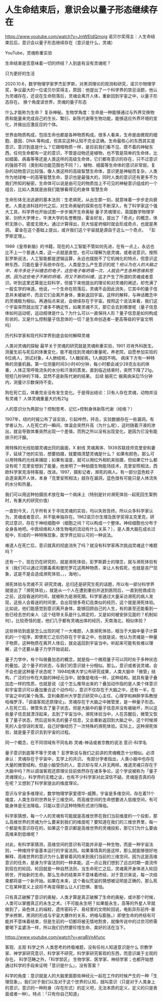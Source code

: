 # 人生命结束后，意识会以量子形态继续存在
https://www.youtube.com/watch?v=JmWEtdQmoig 诺贝尔奖得主：人生命结束后后，意识会以量子形态继续存在（意识是什么，灵魂）


YouTube，灵魂称重实验

生命结束是否意味着一切的终结？人到底有没有灵魂呢？

只为更好的生活

2020.10.6，数学物理学家罗杰彭罗斯，对黑洞理论的观测和研究，诺贝尔物理学奖，争议最大的一位诺贝尔奖得主，原因：他提出了一个科学界的禁忌话题，他认为灵魂存在，还说在生命陨落后，灵魂会离开人体，重新回到宇宙之中，以量子形态存在。 换个角度读世界，灵魂的量子形态

什么才能称为生命？ 复杂神秘。生物学角度：生命是一种能够通过与外界交换物质和能量来完成自己的生长、繁衍、新陈代谢等生物功能，能够适应外界环境的变化，并做出应激反应的个体。


世界由物质构成，包括生命也都是各种物质构成。很多人看来，生命是由微观的细胞、基因、DNA 等构成，但其实这种认知不完全正确。生命最核心的东西其实是意识，意识到底是什么？它跟暗物质一样，是目前我们看不见、摸不着的神秘东西，任何生命都有一定的意识，不管是动物还是植物，也不管是简单的生命体，比如细菌、病毒等等还是人类这样的高级生命体，它们都有意识的存在，只不过意识的强弱不同（类别和功能范围也不同？），植物、细菌等生命体的意识非常弱，复杂的动物意识比较强，像人类这样的高级智慧生命体，意识更是神秘而复杂，人类作为地球唯一的高等智慧生命，意识也是最强大的，同时人类的意识还有更多不为我们所知的秘密，生命体可以说是由可见的物质加上不可见的神秘意识组成的一个组合，比如人类就是由我们能够看得见的身体  智慧生命

生命形体无法逃避的基本法则：生老病死，从出生那一刻，就意味着一步步走向衰老。人类走进科技时代之后，对生命奥秘的探索也在不断深入，有了科学家这个强大工具，科学界也开始试图一步步揭开生命奥秘 量子灵魂理论，英国数学物理学家、剑桥大学博士，牛津大学的名誉教授，霍金好友，提出了「奇点」的概念，体积无限小，密度无限大。通过计算得出，巨大恒星坍缩时就会形成奇点，也就是黑洞。 霍金在这个基础上提出，或许我们这个宇宙就是源自于这么一个奇点， 「彭罗斯定理」。

1989《皇帝新脑》的书籍，现在的人工智能不管如何先进，在有一点上，永远也比不上一个普通人类，这一点就是直觉，也可以理解为是灵魂，或者说意识。按照彭罗斯说法，人工智能都是逻辑运算，永远也摆脱不了它机械化的特点，但意识这种东西，只能在量子系统中存在。人类是怎么产生意识的呢？*他认为在人的大脑之中，有许多处于纠缠态的电子，这些电子每坍塌一次，人就会产生各种思维和思想。因为这些电子不断的坍塌，而又不断的纠缠*，这才产生了所谓的灵魂或者意识。听到这里还算是比较科学，但接下来他提出的理论和对灵魂的阐述，却充满了一股玄学的味道。他说，一个生命在陨落后，灵魂不会因此消失，它其中的量子信息并未被破坏，而且它们会离开身体，重新返回宇宙。这样的解释，与神话概念中的灵魂极为相似。再通俗点来说，会继续存在于宇宙。按照这个说法来看，我们这个宇宙突然就出现了诸多不确定性，如果灵魂不灭，那它会去到哪里呢（量子信息体如何运动呢，运动规律是什么？为什么可以一直保持人形？量子信息是如何构成形状的，又是什么控制量子信息体的一切？是生命创造者--更高等级的宇宙文明吗）

历代科学家和现代科学界到底会如何解释灵魂

人类对灵魂的探秘
最早关于灵魂的研究就是灵魂称重实验，1901 邓肯外科医生。测量生前与死后的体重变化，能不能找到灵魂的重量呢，养老院，自愿参加实验的6位病人，测试对象，4人肺结核，1人糖尿病，1人病因不明。 病床下方有一种特殊的测量机器。第一位测量时间3小时40分钟，每小时都会减少28克左右的体重，人体正常呼吸流失的水分和汗液的蒸发。直到临近结束时，突然下降了21g，短短几秒钟的下降，显然不是新陈代谢的结果。 后续 脑死亡 搬离病床后15分钟内，测量计示数保持不变。

狗在死亡后，体重完全没有发生变化。于是得出结论：只有人存在灵魂，动物并没有灵魂？ 人体灵魂重量大约有21g

人的意识分为两部分？控制思考、记忆+控制身体新陈代谢（经络？）


1907年，纽约时报公布了该实验，引起哗然，抨击，实验数据存在一些漏洞。有学者认为，人在死亡的一瞬间，体温会突然升高（为什么呢），这时随着汗液的渗出，就会导致体重突然出现一个差值，而狗之所以没有出现变化，是因为它没有能排汗的汗腺。

用特殊的光线拍摄灵魂出窍的画面，X 射线 灵魂离体、1939苏联技师克里安和妻子，延续了他的实验，想要拍摄，就要搞清楚灵魂是什么？ 如果有颜色，那么可以用特殊的光线来捕捉；如果有温度，就可以用红外相机来拍摄，但如果它什么都没有呢？克里安想到了能量，他发明了一种拍摄生物能场技术，克里安照相法，西欧科学家克洛特客服，改进。1997，摄影记者，濒死的病人。有一部分蓝色粒子会逐渐离开人体，本身「克里安照相法」就存在漏洞，蓝色很有可能只是人体流失的水分和热量。

我们可以用这种拍摄技术放在每一个病床上（特别是针对濒死体验--起死回生案例时，有重大的研究价值）

一直到今天，几乎所有关于寻找灵魂的实验，均以失败告终。所以众多科学家认为，灵魂或者意识，并不能单独存在。1962诺贝尔生理及医学奖得主克里克，研究过意识，存在于神经细胞中（细胞之间？可以构成一个整体。神经细胞也分布于全身各地吧。中医经络和人体生物电的流动有什么关系？），是人类大脑在成长过程中，形成的一种特殊现象，医学界比较认可的一种说法。

难道人在死亡后，意识就真的彻底消失了吗？就没有科学家再次挑战灵魂这个难题吗？

还有一个，现在仍在研究的，就是濒死体验，彭罗斯爵士的理念，就与濒死体验有关（我们可以通过河豚毒素和曼陀罗花这两种物质，来让人有假死，也就是丧尸现象，这是不是会造成濒死体验，，，海地）。

濒死体验与灵魂不灭
研究灵魂，总归还是研究生死的话题，所以有一部分科学界就提出了「濒死体验」，就是从一个人在遭到重创并送到医院后，一直到抢救成功之前，这段昏迷的时间，就被称为是濒死期。科学家通过大量采访濒死的病人发现，这些人会昏迷的时间里，会出现很多奇幻且类似的经历，这个就是濒死体验。比如说，他们能感觉到意识离开身体，能够回顾自己的人生，有的甚至还能看到一些已经去世的亲人（这个纽带关系是什么绑定的，又是如何被安排见面的？机制如何）。比较奇怪的是，他们几乎都有灵魂出体的经历，天南海北，相似体验？

这些体验到底是怎么出现的呢？一大难题，人类濒死体验，相当于大脑中量子计算机的一个程序，即使死亡之后仍存在于宇宙之中，也就是说，他认为灵魂是一种量子物质，这种物质在离开人体后，就会返回到宇宙当中。听起来可能有些难以理解，这个还要从量子力学开始说起，

量子力学中，有个叫做叠加态的概念，就是指一个微观量子可以同时处于多种状态的叠加，这个量子的状态，与我们的意识就十分相似。那么，意识或者说灵魂，会不会也是这种量子状态呢？ 1994哈佛大学公布研究成果，人类大脑中「微管」结构，广泛的分布在大脑的神经元当中，就像是电线一样，这种结构，就具有量子叠加态一样的性质，也就是说（这个怎么推导出来的？叠加动作指的是人类个体意识和宇宙意识可以叠加重合这个动作吗），意识不仅存在于大脑之中，还有一半，在宇宙之中的某个角落。亚利桑那州大学意识研究中心主任、心理学和麻醉学系教授哈梅罗浮，「调谐客观还原理论」。灵魂存在于大脑之中微管里，是一种量子形态。人在死亡后，微管失去了量子状态，但是大脑中的量子信息并没有被破坏，所以这些量子信息就漂浮起来，去到了宇宙当中。濒死体验当中，人在苏醒后，微管又恢复了量子状态，然后这些失去的量子信息，又会重新返回到大脑之中，这个时候濒死的人会惊讶的发现，自己好像经历了一次特殊的濒死体验。实际上，这种濒死体验，就是量子意识去到宇宙的过程。

同一个概念，在不同领域有不同名称
灵魂-神话或者宗教的说法
意识-科学名

量子意识到底等不等于灵魂？ 彭罗斯说与我们之前讲的灵魂概念十分相似。必须承认：灵魂存在于宇宙中，玄学上的共识。 有部分学者指出，人类小脑中也存在大量的微管结构，但是小脑受伤的人，意识却与常人并无两样。难道灵魂只存在于大脑中吗？所以调谐客观还原理论目前依然存在诸多争论，这个学说被称为「量子灵魂理论」，科学界的无稽之谈，也有不少科学家对此深信不疑。灵魂是否真的存在呢？又想到了科学家提出的维度理论。

意识与宇宙多维理论，数学物理学家爱德华-威腾，宇宙是多维空间，存在着11个维度，人类生存的世界处于三维空间，而高维空间的生命想要进入低维空间，有可能身体是无法降临，只能以意识这种特殊形式进行降临。

科学家猜想，每一个人的灵魂有可能就是高维世界在我们当前维度的一个投影，那么高维世界的灵魂为什么要来到我们的维度呢？要知道在我们的三维世界里，每一个都是有意识存在的，如果这个意识都是高维世界的灵魂投影，那它们为什么要由高维来到低维呢？

对此，有科学家猜测，高维空间的意识有可能并非是一种生物，而是一种宇宙法则，一种维持宇宙基本运行的宇宙法则。如果事情真的是这样，那么就能够很好地解释，高维世界的意识为什么要冒着风险来到我们当前的三维空间，因为这是高维意识的任务，是身为宇宙法则的一种本能。这一点让我们想到了远古时期一直流传到现在的轮回，轮回就是一种自然法则，当生命死亡之后，灵魂离开身体进入轮回转世，开始新的生命。那么生命的结束并不意味着终结，对于意识来说，每一次结束都将是一个新开始。如果在未来，这个看似荒诞的猜想被证明是正确的，那么死亡在某种意义上说将不再变得那么让人们恐惧、害怕。

只有真正破解了意识的奥秘，人类才算是真正破解了生命的奥秘，或许那个时候，人类可以掌握真正的永生之术。（不可能永生吧？如果能永生，高等的外星人早就做到了，染色体上的端粒，遗传密码子、易经里的文明轮回说，电影异形前传-普罗米修斯，黑洞的形成与宇宙大爆炸的关系，坍缩与膨胀。）即使生命的终结有可能并不意味着结束，但是生前的一切都将被无情地割舍，就像传说中的过奈河桥需要喝下孟婆汤一样，所以我们仍然要珍惜生命、美好的活在当下。

https://www.youtube.com/watch?v=wraBVnAfunc

客观、主观 科学之外 人类思考的终极难题，没有任何人知道意识是什么 宗教学家、神学家研究意识，科学家不研究，科学家研究客观的东西，而意识属于主观的存在。 科学范畴之外，「科学禁区」 生物学家、医学家、神经学家；也都开始想通过科学的手段来证明「意识是什么」，没有答案？

科学的角度：意识就是人的大脑里面那些神经元一起在工作的时候产生的一种「生理现象」，我们对于我们以及对于这个世界的认知，就叫意识（只是对于人类身上的意识，意识的一种附身（存在形式）的定义吧，无法本质的定义，定义的只是表面或者一种）。特点：「只有你自己知道」

